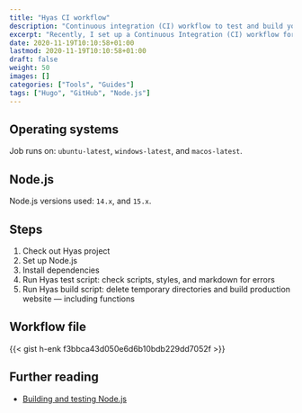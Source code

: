 ```yaml
---
title: "Hyas CI workflow"
description: "Continuous integration (CI) workflow to test and build your Hyas project."
excerpt: "Recently, I set up a Continuous Integration (CI) workflow for <a href=\"https://github.com/h-enk/doks\">Doks</a>. Just thought I'd share my workflow. Use it to test and build your Hyas project — automatically."
date: 2020-11-19T10:10:58+01:00
lastmod: 2020-11-19T10:10:58+01:00
draft: false
weight: 50
images: []
categories: ["Tools", "Guides"]
tags: ["Hugo", "GitHub", "Node.js"]
---
```


## Operating systems

Job runs on: `ubuntu-latest`, `windows-latest`, and `macos-latest`.

## Node.js

Node.js versions used: `14.x`, and `15.x`.

## Steps

1. Check out Hyas project
2. Set up Node.js
3. Install dependencies
4. Run Hyas test script: check scripts, styles, and markdown for errors
5. Run Hyas build script: delete temporary directories and build production website — including functions

## Workflow file

{{< gist h-enk f3bbca43d050e6d6b10bdb229dd7052f >}}

## Further reading

- [Building and testing Node.js](https://docs.github.com/en/free-pro-team@latest/actions/guides/building-and-testing-nodejs)
